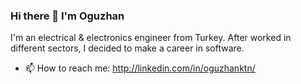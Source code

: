 ### Hi there 👋 I'm Oguzhan 
I'm an electrical & electronics engineer from Turkey. After worked in different sectors, I decided to make a career in software.


- 📫 How to reach me: http://linkedin.com/in/oguzhanktn/ 

